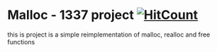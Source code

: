 # Malloc - 1337 project [![HitCount](http://hits.dwyl.com/idbella/malloc.svg)](http://hits.dwyl.com/idbella/malloc)
this is project is a simple reimplementation of malloc, realloc and free functions
